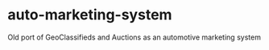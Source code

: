 auto-marketing-system
=====================

Old port of GeoClassifieds and Auctions as an automotive marketing system
